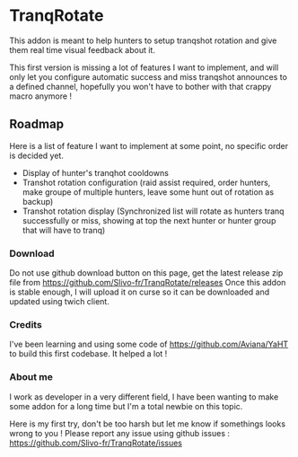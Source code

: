 # TranqRotate

This addon is meant to help hunters to setup tranqshot rotation and give them real time visual feedback about it.

This first version is missing a lot of features I want to implement, and will only let you configure automatic success and miss tranqshot announces to a defined channel, hopefully you won't have to bother with that crappy macro anymore !

## Roadmap

Here is a list of feature I want to implement at some point, no specific order is decided yet.

- Display of hunter's tranqhot cooldowns
- Transhot rotation configuration (raid assist required, order hunters, make groupe of multiple hunters, leave some hunt out of rotation as backup)
- Transhot rotation display (Synchronized list will rotate as hunters tranq successfully or miss, showing at top the next hunter or hunter group that will have to tranq)

### Download

Do not use github download button on this page, get the latest release zip file from https://github.com/Slivo-fr/TranqRotate/releases
Once this addon is stable enough, I will upload it on curse so it can be downloaded and updated using twich client.

### Credits

I've been learning and using some code of https://github.com/Aviana/YaHT to build this first codebase. It helped a lot !

### About me

I work as developer in a very different field, I have been wanting to make some addon for a long time but I'm a total newbie on this topic.

Here is my first try, don't be too harsh but let me know if somethings looks wrong to you !
Please report any issue using github issues : https://github.com/Slivo-fr/TranqRotate/issues


